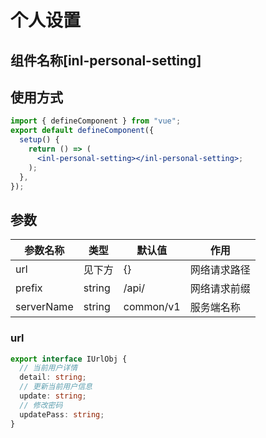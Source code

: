 # 个人设置

## 组件名称[**inl-personal-setting**]

## 使用方式

```jsx
import { defineComponent } from "vue";
export default defineComponent({
  setup() {
    return () => (
      <inl-personal-setting></inl-personal-setting>;
    );
  },
});
```

## 参数

| 参数名称   | 类型   | 默认值    | 作用         |
| ---------- | ------ | --------- | ------------ |
| url        | 见下方 | {}        | 网络请求路径 |
| prefix     | string | /api/     | 网络请求前缀 |
| serverName | string | common/v1 | 服务端名称   |

### url

```typescript
export interface IUrlObj {
  // 当前用户详情
  detail: string;
  // 更新当前用户信息
  update: string;
  // 修改密码
  updatePass: string;
}
```
